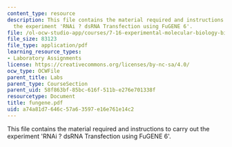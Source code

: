 ```yaml
---
content_type: resource
description: This file contains the material required and instructions to carry out
  the experiment 'RNAi ? dsRNA Transfection using FuGENE 6'.
file: /ol-ocw-studio-app/courses/7-16-experimental-molecular-biology-biotechnology-ii-spring-2005/a74a81d7646c57a63597e16e761e14c2_fungene.pdf
file_size: 83123
file_type: application/pdf
learning_resource_types:
- Laboratory Assignments
license: https://creativecommons.org/licenses/by-nc-sa/4.0/
ocw_type: OCWFile
parent_title: Labs
parent_type: CourseSection
parent_uid: 58f863bf-85bc-616f-511b-e276e701338f
resourcetype: Document
title: fungene.pdf
uid: a74a81d7-646c-57a6-3597-e16e761e14c2
---
```

This file contains the material required and instructions to carry out the experiment 'RNAi ? dsRNA Transfection using FuGENE 6'.
